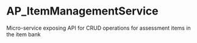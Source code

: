 # AP_ItemManagementService
Micro-service exposing API for CRUD operations for assessment items in the item bank
